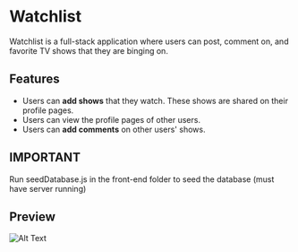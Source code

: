 # Watchlist

Watchlist is a full-stack application where users can post, comment on, and favorite TV shows that they are binging on.

## Features
- Users can **add shows** that they watch. These shows are shared on their profile pages.
- Users can view the profile pages of other users.
- Users can **add comments** on other users' shows.


## IMPORTANT

Run seedDatabase.js in the front-end folder to seed the database (must have server running)

## Preview
![Alt Text](https://media.giphy.com/media/vFKqnCdLPNOKc/giphy.gif)
